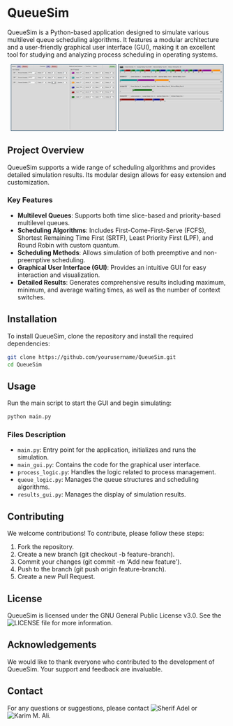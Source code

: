 # QueueSim

QueueSim is a Python-based application designed to simulate various multilevel queue scheduling algorithms. It features a modular architecture and a user-friendly graphical user interface (GUI), making it an excellent tool for studying and analyzing process scheduling in operating systems.

<p align="center">
  <img src="./docs/example-main.jpg" width="48%">
  <img src="./docs/example-simulation.jpg" width="48%">
</p>

## Project Overview

QueueSim supports a wide range of scheduling algorithms and provides detailed simulation results. Its modular design allows for easy extension and customization.

### Key Features

- **Multilevel Queues**: Supports both time slice-based and priority-based multilevel queues.
- **Scheduling Algorithms**: Includes First-Come-First-Serve (FCFS), Shortest Remaining Time First (SRTF), Least Priority First (LPF), and Round Robin with custom quantum.
- **Scheduling Methods**: Allows simulation of both preemptive and non-preemptive scheduling.
- **Graphical User Interface (GUI)**: Provides an intuitive GUI for easy interaction and visualization.
- **Detailed Results**: Generates comprehensive results including maximum, minimum, and average waiting times, as well as the number of context switches.

## Installation

To install QueueSim, clone the repository and install the required dependencies:

```bash
git clone https://github.com/yourusername/QueueSim.git
cd QueueSim
```

## Usage

Run the main script to start the GUI and begin simulating:

```bash
python main.py
```

### Files Description

- `main.py`: Entry point for the application, initializes and runs the simulation.
- `main_gui.py`: Contains the code for the graphical user interface.
- `process_logic.py`: Handles the logic related to process management.
- `queue_logic.py`: Manages the queue structures and scheduling algorithms.
- `results_gui.py`: Manages the display of simulation results.


## Contributing

We welcome contributions! To contribute, please follow these steps:

1. Fork the repository.
2. Create a new branch (git checkout -b feature-branch).
3. Commit your changes (git commit -m 'Add new feature').
4. Push to the branch (git push origin feature-branch).
5. Create a new Pull Request.

## License

QueueSim is licensed under the GNU General Public License v3.0. 
See the ![LICENSE](LICENSE) file for more information.

## Acknowledgements

We would like to thank everyone who contributed to the development of QueueSim. 
Your support and feedback are invaluable.

## Contact

For any questions or suggestions, please contact ![Sherif Adel](https://github.com/SherifAdel2) or ![Karim M. Ali](https://github.com/kmuali/).

